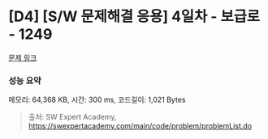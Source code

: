 # [D4] [S/W 문제해결 응용] 4일차 - 보급로 - 1249 

[문제 링크](https://swexpertacademy.com/main/code/problem/problemDetail.do?contestProbId=AV15QRX6APsCFAYD) 

### 성능 요약

메모리: 64,368 KB, 시간: 300 ms, 코드길이: 1,021 Bytes



> 출처: SW Expert Academy, https://swexpertacademy.com/main/code/problem/problemList.do